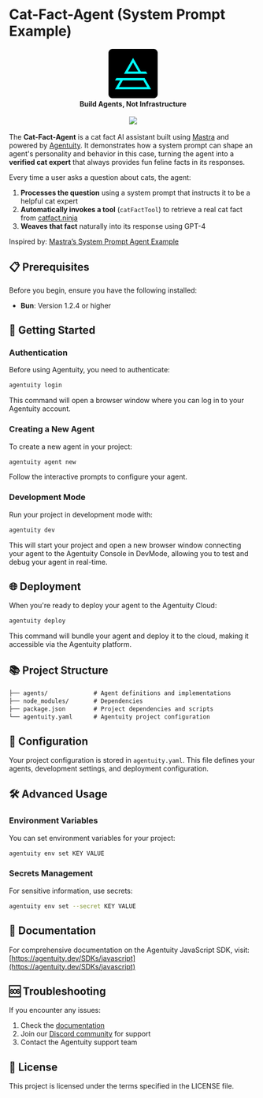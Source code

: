 # Cat-Fact-Agent (System Prompt Example)

<div align="center">
    <img src="https://raw.githubusercontent.com/agentuity/cli/refs/heads/main/.github/Agentuity.png" alt="Agentuity" width="100"/> <br/>
    <strong>Build Agents, Not Infrastructure</strong> <br/>
    <br/>
        <a target="_blank" href="https://app.agentuity.com/deploy" alt="Agentuity">
            <img src="https://app.agentuity.com/img/deploy.svg" /> 
        </a>
    <br />
</div>

The **Cat-Fact-Agent** is a cat fact AI assistant built using [Mastra](https://mastra.ai/) and powered by [Agentuity](https://agentuity.com). It demonstrates how a system prompt can shape an agent's personality and behavior in this case, turning the agent into a **verified cat expert** that always provides fun feline facts in its responses.

Every time a user asks a question about cats, the agent:
1. **Processes the question** using a system prompt that instructs it to be a helpful cat expert
2. **Automatically invokes a tool** (`catFactTool`) to retrieve a real cat fact from [catfact.ninja](https://catfact.ninja)
3. **Weaves that fact** naturally into its response using GPT-4

Inspired by: [Mastra’s System Prompt Agent Example](https://mastra.ai/en/examples/agents/system-prompt)


## 📋 Prerequisites

Before you begin, ensure you have the following installed:

- **Bun**: Version 1.2.4 or higher

## 🚀 Getting Started

### Authentication

Before using Agentuity, you need to authenticate:

```bash
agentuity login
```

This command will open a browser window where you can log in to your Agentuity account.

### Creating a New Agent

To create a new agent in your project:

```bash
agentuity agent new
```

Follow the interactive prompts to configure your agent.

### Development Mode

Run your project in development mode with:

```bash
agentuity dev
```

This will start your project and open a new browser window connecting your agent to the Agentuity Console in DevMode, allowing you to test and debug your agent in real-time.

## 🌐 Deployment

When you're ready to deploy your agent to the Agentuity Cloud:

```bash
agentuity deploy
```

This command will bundle your agent and deploy it to the cloud, making it accessible via the Agentuity platform.

## 📚 Project Structure

```
├── agents/             # Agent definitions and implementations
├── node_modules/       # Dependencies
├── package.json        # Project dependencies and scripts
└── agentuity.yaml      # Agentuity project configuration
```

## 🔧 Configuration

Your project configuration is stored in `agentuity.yaml`. This file defines your agents, development settings, and deployment configuration.

## 🛠️ Advanced Usage

### Environment Variables

You can set environment variables for your project:

```bash
agentuity env set KEY VALUE
```

### Secrets Management

For sensitive information, use secrets:

```bash
agentuity env set --secret KEY VALUE
```

## 📖 Documentation

For comprehensive documentation on the Agentuity JavaScript SDK, visit:
[https://agentuity.dev/SDKs/javascript](https://agentuity.dev/SDKs/javascript)

## 🆘 Troubleshooting

If you encounter any issues:

1. Check the [documentation](https://agentuity.dev/SDKs/javascript)
2. Join our [Discord community](https://discord.gg/agentuity) for support
3. Contact the Agentuity support team

## 📝 License

This project is licensed under the terms specified in the LICENSE file.
